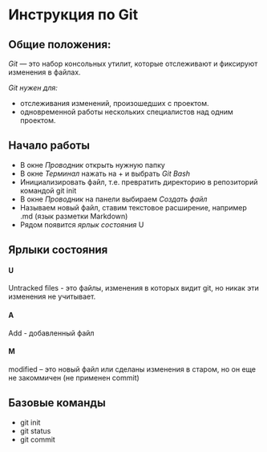 # Инструкция по Git

## Общие положения:

*Git* — это набор консольных утилит, которые отслеживают и фиксируют изменения в файлах.


*Git нужен для:*
* отслеживания изменений, произошедших с проектом.
* одновременной работы нескольких специалистов над одним проектом.

## Начало работы

* В окне *Проводник* открыть нужную папку
* В окне *Терминал* нажать на + и выбрать *Git Bash*
* Инициализировать файл, т.е. превратить директорию  в репозиторий командой git init
* В окне *Проводник* на панели выбираем *Создать файл*
* Называем новый файл, ставим текстовое расширение, например .md (язык разметки Markdown)
* Рядом появится *ярлык состояния* U

## Ярлыки состояния

#### U
Untracked files - это файлы, изменения в которых видит git, но никак эти изменения не учитывает.
#### A
Add - добавленный файл
#### M
modified – это новый файл или сделаны изменения в старом, но он еще не закоммичен (не применен commit)

## Базовые команды

* git init
* git status
* git commit